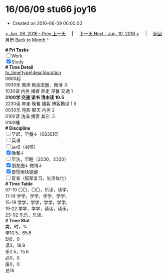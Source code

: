 # 16/06/09 stu66 joy16

- Created on 2016-06-09 00:00:00

[< Jun. 08, 2016 - Prev 上一天](_archived/lifelogs/2016/06/d08.md) &nbsp; &nbsp; | &nbsp; &nbsp; [下一天 Next - Jun. 10, 2016 >](_archived/lifelogs/2016/06/d10.md) &nbsp; &nbsp; |  &nbsp; &nbsp; [返回月历 Back to Month ^](_archived/lifelogs/2016/06/index.md)
<br/><div><b># Pri Tasks</b></div><div><input type="checkbox"/>Work</div><div><input checked="true" type="checkbox"/>Study</div><div><b># Time Detail</b></div><div><u>to_time|type|desc|duration</u></div><div>0900起</div><div>0930乐 赖床 刷朋友圈、微博 .5</div><div>1030读 内务 播客 奔走 早餐 交通 1</div><div><b>2100学 交通 读书 清未读 10.5</b></div><div>2230读 奔走 晚餐 播客 博客勘误 1.5</div><div>0030乐 电影 聊天 内务 2</div><div>0100读 洗澡 播客 其它 .5</div><div>0100睡</div><div><b># Discipline</b></div><div><input type="checkbox"/>早起，早餐↓（0830起）</div><div><input type="checkbox"/>英语</div><div><input type="checkbox"/>运动（羽球）</div><div><input checked="true" type="checkbox"/>晚餐↓</div><div><input type="checkbox"/>早洗，早睡（2030，2300）</div><div><b><input checked="true" type="checkbox"/></b>朋友圈↓ 微博↓</div><div><input checked="true" type="checkbox"/>更惯用快捷键</div><div><input type="checkbox"/>反省（框架复习，生活优化）</div><div><b># Time Table</b></div><div>07-10 〇〇，〇〇，乐读，读学，</div><div>11-14 学学，学学，学学，学学，</div><div>15-18 学学，学学，学学，学学，</div><div>19-22 学学，学学，读读，读乐，</div><div>23-02 乐乐，乐读。</div><div><b># Time Stat</b></div><div>类，时，%</div><div>学10.5，65.6</div><div>动0，0</div><div>读3，18.8</div><div>乐2.5，15.6</div><div>必0，0</div><div>废0，0</div><div>总16</div>

